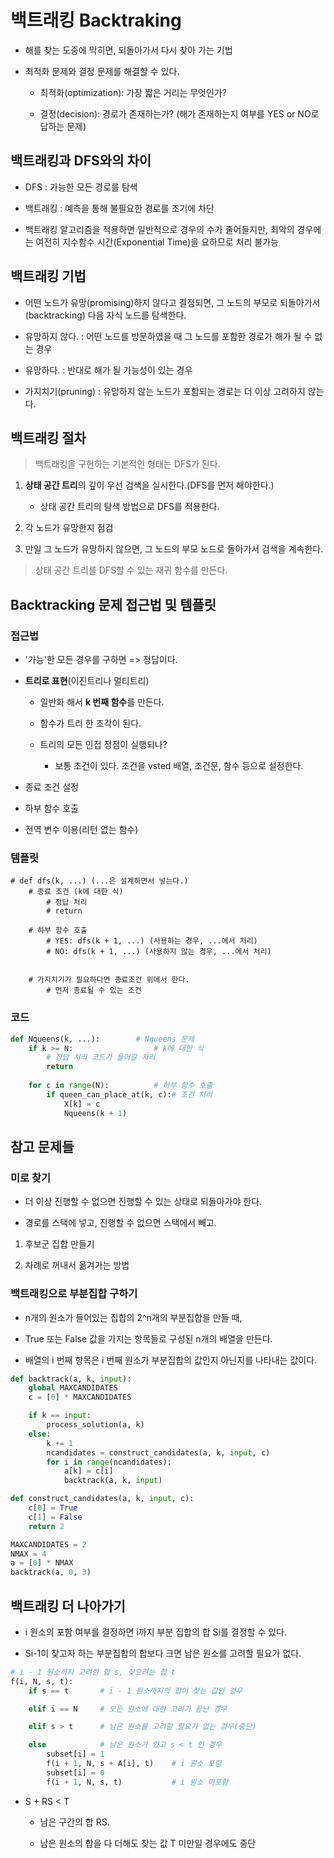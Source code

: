 # 백트래킹 Backtraking

- 해를 찾는 도중에 막히면, 되돌아가서 다시 찾아 가는 기법

- 최적화 문제와 결정 문제를 해결할 수 있다.

    - 최적화(optimization): 가장 짧은 거리는 무엇인가?

    - 결정(decision): 경로가 존재하는가? (해가 존재하는지 여부를 YES or NO로 답하는 문제)

## 백트래킹과 DFS와의 차이

- DFS : 가능한 모든 경로를 탐색

- 백트래킹 : 예측을 통해 불필요한 경로를 조기에 차단

- 백트래킹 알고리즘을 적용하면 일반적으로 경우의 수가 줄어들지만, 최악의 경우에는 여전히 지수함수 시간(Exponential Time)을 요하므로 처리 불가능

## 백트래킹 기법

- 어떤 노드가 유망(promising)하지 않다고 결정되면, 그 노드의 부모로 되돌아가서(backtracking) 다음 자식 노드를 탐색한다.

- 유망하지 않다. : 어떤 노드를 방문하였을 때 그 노드를 포함한 경로가 해가 될 수 없는 경우

- 유망하다. : 반대로 해가 될 가능성이 있는 경우

- 가지치기(pruning) : 유망하지 않는 노드가 포함되는 경로는 더 이상 고려하지 않는다.

## 백트래킹 절차

> 백트래킹을 구현하는 기본적인 형태는 DFS가 된다.

1. **상태 공간 트리**의 깊이 우선 검색을 실시한다.(DFS를 먼저 해야한다.)

    - 상태 공간 트리의 탐색 방법으로 DFS를 적용한다.

2. 각 노드가 유망한지 점검

3. 만일 그 노드가 유망하지 않으면, 그 노드의 부모 노드로 돌아가서 검색을 계속한다.

> 상태 공간 트리를 DFS할 수 있는 재귀 함수를 만든다.

## Backtracking 문제 접근법 및 템플릿

### 접근법

- '가능'한 모든 경우를 구하면 => 정답이다.

- **트리로 표현**(이진트리나 멀티트리)

    - 일반화 해서 **k 번째 함수**를 만든다.

    - 함수가 트리 한 조각이 된다.

    - 트리의 모든 인접 정점이 실행되나?

        - 보통 조건이 있다. 조건을 vsted 배열, 조건문, 함수 등으로 설정한다.

- 종료 조건 설정

- 하부 함수 호출

- 전역 변수 이용(리턴 없는 함수)

### 템플릿

```
# def dfs(k, ...) (...은 설계하면서 넣는다.)
    # 종료 조건 (k에 대한 식)
        # 정답 처리
        # return
    
    # 하부 함수 호출
        # YES: dfs(k + 1, ...) (사용하는 경우, ...에서 처리)
        # NO: dfs(k + 1, ...) (사용하지 않는 경우, ...에서 처리)


    # 가지치기가 필요하다면 종료조건 위에서 한다.
        # 먼저 종료될 수 있는 조건
```

### 코드

```python
def Nqueens(k, ...):        # Nqueens 문제
    if k >= N:                  # k에 대한 식
        # 정답 처리 코드가 들어갈 자리
        return
    
    for c in range(N):          # 하부 함수 호출
        if queen_can_place_at(k, c):# 조건 처리
            X[k] = c
            Nqueens(k + 1)
```

## 참고 문제들

### 미로 찾기

- 더 이상 진행할 수 없으면 진행할 수 있는 상태로 되돌아가야 한다. 

- 경로를 스택에 넣고, 진행할 수 없으면 스택에서 빼고.

1. 후보군 집합 만들기

2. 차례로 꺼내서 옮겨가는 방법

### 백트래킹으로 부분집합 구하기

- n개의 원소가 들어있는 집합의 2^n개의 부분집합을 만들 때,

- True 또는 False 값을 가지는 항목들로 구성된 n개의 배열을 만든다.

- 배열의 i 번째 항목은 i 번째 원소가 부분집합의 값인지 아닌지를 나타내는 값이다.

```python
def backtrack(a, k, input):
    global MAXCANDIDATES
    c = [0] * MAXCANDIDATES

    if k == input:
        process_solution(a, k)
    else:
        k += 1
        ncandidates = construct_candidates(a, k, input, c)
        for i in range(ncandidates):
            a[k] = c[i]
            backtrack(a, k, input)

def construct_candidates(a, k, input, c):
    c[0] = True
    c[1] = False
    return 2

MAXCANDIDATES = 2
NMAX = 4
a = [0] * NMAX
backtrack(a, 0, 3)
```

## 백트래킹 더 나아가기

- i 원소의 포함 여부를 결정하면 i까지 부분 집합의 합 Si를 결정할 수 있다.

- Si-1이 찾고자 하는 부분집합의 합보다 크면 남은 원소를 고려할 필요가 없다. 

```python
# i - 1 원소까지 고려한 합 s, 찾으려는 합 t
f(i, N, s, t):
    if s == t       # i - 1 원소까지의 합이 찾는 값인 경우

    elif i == N     # 모든 원소에 대한 고려가 끝난 경우

    elif s > t      # 남은 원소를 고려할 필요가 없는 경우(중단)

    else            # 남은 원소가 있고 s < t 인 경우
        subset[i] = 1
        f(i + 1, N, s + A[i], t)    # i 원소 포함
        subset[i] = 0
        f(i + 1, N, s, t)           # i 원소 미포함
```

- S + RS < T 

    - 남은 구간의 합 RS.
    
    - 남은 원소의 합을 다 더해도 찾는 값 T 미만일 경우에도 중단